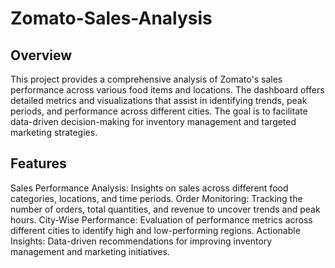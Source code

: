 # Zomato-Sales-Analysis

## Overview

This project provides a comprehensive analysis of Zomato's sales performance across various food items and locations. The dashboard offers detailed metrics and visualizations that assist in identifying trends, peak periods, and performance across different cities. The goal is to facilitate data-driven decision-making for inventory management and targeted marketing strategies.

## Features

Sales Performance Analysis: Insights on sales across different food categories, locations, and time periods.
Order Monitoring: Tracking the number of orders, total quantities, and revenue to uncover trends and peak hours.
City-Wise Performance: Evaluation of performance metrics across different cities to identify high and low-performing regions.
Actionable Insights: Data-driven recommendations for improving inventory management and marketing initiatives.
